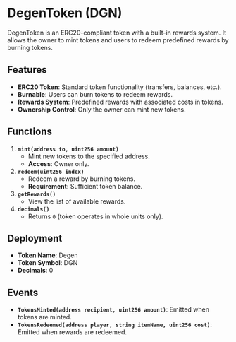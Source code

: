 # DegenToken (DGN)
DegenToken is an ERC20-compliant token with a built-in rewards system. It allows the owner to mint tokens and users to redeem predefined rewards by burning tokens.

## Features
- **ERC20 Token**: Standard token functionality (transfers, balances, etc.).
- **Burnable**: Users can burn tokens to redeem rewards.
- **Rewards System**: Predefined rewards with associated costs in tokens.
- **Ownership Control**: Only the owner can mint new tokens.

## Functions
1. **`mint(address to, uint256 amount)`**  
   - Mint new tokens to the specified address.  
   - **Access**: Owner only.
2. **`redeem(uint256 index)`**  
   - Redeem a reward by burning tokens.  
   - **Requirement**: Sufficient token balance.
3. **`getRewards()`**  
   - View the list of available rewards.  
4. **`decimals()`**  
   - Returns `0` (token operates in whole units only).

## Deployment
- **Token Name**: Degen  
- **Token Symbol**: DGN  
- **Decimals**: 0  

## Events
- **`TokensMinted(address recipient, uint256 amount)`**: Emitted when tokens are minted.  
- **`TokensRedeemed(address player, string itemName, uint256 cost)`**: Emitted when rewards are redeemed.  
